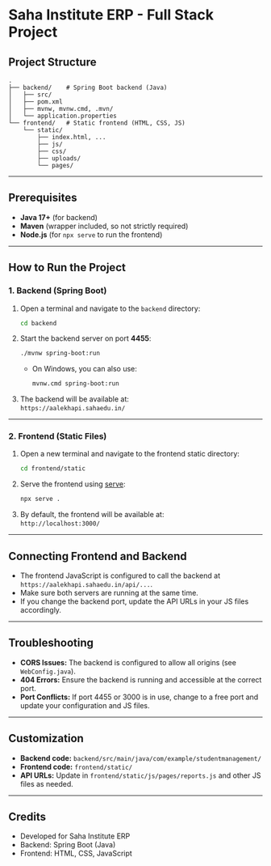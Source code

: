 # Saha Institute ERP - Full Stack Project

## Project Structure

```
.
├── backend/    # Spring Boot backend (Java)
│   ├── src/
│   ├── pom.xml
│   ├── mvnw, mvnw.cmd, .mvn/
│   └── application.properties
└── frontend/   # Static frontend (HTML, CSS, JS)
    └── static/
        ├── index.html, ...
        ├── js/
        ├── css/
        ├── uploads/
        └── pages/
```

---

## Prerequisites
- **Java 17+** (for backend)
- **Maven** (wrapper included, so not strictly required)
- **Node.js** (for `npx serve` to run the frontend)

---

## How to Run the Project

### 1. Backend (Spring Boot)

1. Open a terminal and navigate to the `backend` directory:
   ```sh
   cd backend
   ```
2. Start the backend server on port **4455**:
   ```sh
   ./mvnw spring-boot:run
   ```
   - On Windows, you can also use:
     ```sh
     mvnw.cmd spring-boot:run
     ```
3. The backend will be available at:  
   `https://aalekhapi.sahaedu.in/`

---

### 2. Frontend (Static Files)

1. Open a new terminal and navigate to the frontend static directory:
   ```sh
   cd frontend/static
   ```
2. Serve the frontend using [serve](https://www.npmjs.com/package/serve):
   ```sh
   npx serve .
   ```
3. By default, the frontend will be available at:  
   `http://localhost:3000/`

---

## Connecting Frontend and Backend
- The frontend JavaScript is configured to call the backend at `https://aalekhapi.sahaedu.in/api/...`.
- Make sure both servers are running at the same time.
- If you change the backend port, update the API URLs in your JS files accordingly.

---

## Troubleshooting
- **CORS Issues:** The backend is configured to allow all origins (see `WebConfig.java`).
- **404 Errors:** Ensure the backend is running and accessible at the correct port.
- **Port Conflicts:** If port 4455 or 3000 is in use, change to a free port and update your configuration and JS files.

---

## Customization
- **Backend code:** `backend/src/main/java/com/example/studentmanagement/`
- **Frontend code:** `frontend/static/`
- **API URLs:** Update in `frontend/static/js/pages/reports.js` and other JS files as needed.

---

## Credits
- Developed for Saha Institute ERP
- Backend: Spring Boot (Java)
- Frontend: HTML, CSS, JavaScript
